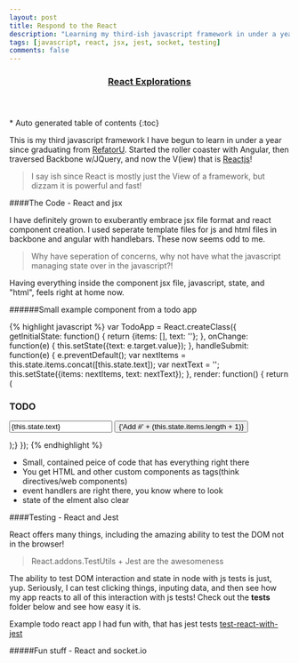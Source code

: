 ```yaml
---
layout: post
title: Respond to the React  
description: "Learning my third-ish javascript framework in under a year, me likee!"
tags: [javascript, react, jsx, jest, socket, testing]
comments: false
---
```


<section id="table-of-contents" class="toc tocFixed">
  <header>
    <a href="#">
      <h3>React Explorations</h3>
    </a>
  </header>
<div id="drawer" markdown="1">
*  Auto generated table of contents
{:toc}
</div>
</section><!-- /#table-of-contents -->

This is my third javascript framework I have begun to learn in under a year since graduating from [RefatorU](www.refactoru.com). Started the roller coaster with Angular, then traversed Backbone w/JQuery, and now the V(iew) that is [Reactjs](https://facebook.github.io/react/)!

> I say ish since React is mostly just the View of a framework, but dizzam it is powerful and fast!

####The Code - React and jsx

I have definitely grown to exuberantly embrace jsx file format and react component creation. I used seperate template files for js and html files in backbone and angular with handlebars. These now seems odd to me.

> Why have seperation of concerns, why not have what the javascript managing state over in the javascript?!

Having everything inside the component jsx file, javascript, state, and "html", feels right at home now.

######Small example component from a todo app

{% highlight javascript %}
var TodoApp = React.createClass({
  getInitialState: function() {
    return {items: [], text: ''};
  },
  onChange: function(e) {
    this.setState({text: e.target.value});
  },
  handleSubmit: function(e) {
    e.preventDefault();
    var nextItems = this.state.items.concat([this.state.text]);
    var nextText = '';
    this.setState({items: nextItems, text: nextText});
  },
  render: function() {
    return (
      <div>
        <h3>TODO</h3>
        <TodoList items={this.state.items} />
        <form className="todoForm" onSubmit={this.handleSubmit}>
          <input className="todoInput" onChange={this.onChange} value={this.state.text} />
          <button className="submitTodo">{'Add #' + (this.state.items.length + 1)}</button>
        </form>
      </div>
  );}
});
{% endhighlight %}

- Small, contained peice of code that has everything right there
- You get HTML and other custom components as tags(think directives/web components)
- event handlers are right there, you know where to look
- state of the elment also clear

####Testing - React and Jest

React offers many things, including the amazing ability to test the DOM not in the browser!  

> React.addons.TestUtils + Jest are the awesomeness

The ability to test DOM interaction and state in node with js tests is just, yup. Seriously, I can test clicking things, inputing data, and then see how my app reacts to all of this interaction with js tests! Check out the __tests__ folder below and see how easy it is.

Example todo react app I had fun with, that has jest tests [test-react-with-jest](https://github.com/hartzis/test-react-with-jest)

#####Fun stuff - React and socket.io

